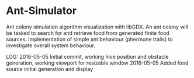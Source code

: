 # Ant-Simulator

Ant colony simulation algorithm visualization with libGDX. An ant colony will be tasked to search for and retrieve food
from generated finite food sources. Implementation of simple ant behaviour (phermone trails) to investigate overall
system behaviour.

LOG:
2016-05-05      Initial commit, working hive position and obstacle generation, working viewport for resizable window 
2016-05-05      Added food source initial generation and display